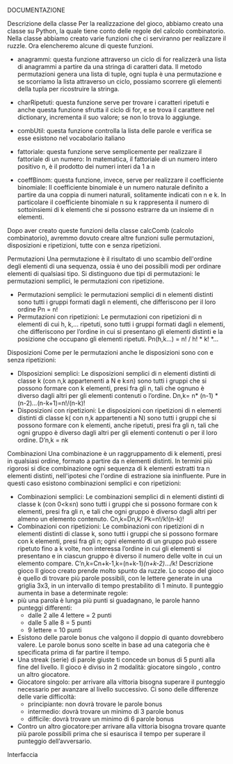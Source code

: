 ﻿DOCUMENTAZIONE


Descrizione della classe 
Per la realizzazione del gioco, abbiamo creato una classe su Python, la quale tiene conto delle regole del calcolo combinatorio. Nella classe abbiamo creato varie funzioni che ci serviranno per realizzare il ruzzle. Ora elencheremo alcune di queste funzioni.
* anagrammi: questa funzione attraverso un ciclo di for realizzerà una lista di anagrammi a partire da una stringa di caratteri data. Il metodo permutazioni genera una lista di tuple, ogni tupla è una permutazione e se scorriamo la lista attraverso un ciclo, possiamo scorrere gli elementi della tupla per ricostruire la stringa.
  

* charRipetuti: questa funzione serve per trovare i caratteri ripetuti e anche questa funzione sfrutta il ciclo di for, e se trova il carattere nel dictionary, incrementa il suo valore; se non lo trova lo aggiunge.
  

* combUtil: questa funzione controlla la lista delle parole e verifica se esse esistono nel vocabolario italiano
  

* fattoriale: questa funzione serve semplicemente per realizzare il fattoriale di un numero: In matematica, il fattoriale di un numero intero positivo n, è il prodotto dei numeri interi da 1 a n
  

* coeffBinom: questa funzione, invece, serve per realizzare il coefficiente binomiale: Il coefficiente binomiale è un numero naturale definito a partire da una coppia di numeri naturali, solitamente indicati con n e k. In particolare il coefficiente binomiale n su k rappresenta il numero di sottoinsiemi di k elementi che si possono estrarre da un insieme di n elementi.
  

Dopo aver creato queste funzioni della classe calcComb (calcolo combinatorio), avremmo dovuto creare altre funzioni sulle permutazioni, disposizioni e ripetizioni, tutte con e senza ripetizioni. 


Permutazioni
Una permutazione è il risultato di uno scambio dell'ordine degli elementi di una sequenza, ossia è uno dei possibili modi per ordinare elementi di qualsiasi tipo. Si distinguono due tipi di permutazioni: le permutazioni semplici, le permutazioni con ripetizione.
* Permutazioni semplici: le permutazioni semplici di n elementi distinti sono tutti i gruppi formati dagli n elementi, che differiscono per il loro ordine Pn = n!
* Permutazioni con ripetizioni: Le permutazioni con ripetizioni di n elementi di cui h, k,... ripetuti, sono tutti i gruppi formati  dagli n elementi, che differiscono per l’ordine in cui si presentano gli elementi distinti e la posizione che occupano gli elementi ripetuti. Pn(h,k…) = n! /  h! * k! *…




Disposizioni
Come per le permutazioni anche le disposizioni sono con e senza ripetizioni:
* DIsposizioni semplici: Le disposizioni semplici di n elementi distinti di classe k (con n,k appartenenti a N e k≤n) sono tutti i gruppi che si possono formare con k elementi, presi fra gli n, tali che ognuno è diverso dagli altri per gli elementi contenuti o l’ordine. Dn,k= n* (n-1) * (n-2)*...*(n-k+1)=n!/(n-k)!
* Disposizioni con ripetizioni: Le disposizioni con ripetizioni di n elementi distinti di classe k( con n,k appartenenti a N) sono tutti i gruppi che si possono formare con k elementi, anche ripetuti, presi fra gli n, tali che ogni gruppo è diverso dagli altri per gli elementi contenuti o per il loro ordine. D’n,k = nk


Combinazioni
Una combinazione è un raggruppamento di k elementi, presi in qualsiasi ordine, formato a partire da n elementi distinti. In termini più rigorosi si dice combinazione ogni sequenza di k elementi estratti tra  n elementi distinti, nell'ipotesi che l'ordine di estrazione sia ininfluente. Pure in questi caso esistono combinazioni semplici e con ripetizioni:
* Combinazioni semplici: Le combinazioni semplici di n elementi distinti di classe k (con 0<k≤n) sono tutti i gruppi che si possono formare con k elementi, presi fra gli n, e tali che ogni gruppo è diverso dagli altri per almeno un elemento contenuto. Cn,k=Dn,k/ Pk=n!/k!(n-k)!
* Combinazioni con ripetizioni:  Le combinazioni con ripetizioni di n elementi distinti di classe k, sono tutti i gruppi che si possono formare con k elementi, presi fra gli n; ogni elemento di un gruppo può essere ripetuto fino a k volte, non interessa l’ordine in cui gli elementi si presentano e in ciascun gruppo è diverso il numero delle volte in cui un elemento compare. C’n,k=Cn+k-1,k=(n+k-1)*(n+k-2)*.../k!
Descrizione gioco
Il gioco creato prende molto spunto da ruzzle. Lo scopo del gioco è quello di trovare più parole possibili, con le lettere generate in una griglia 3x3, in un intervallo di tempo prestabilito di 1 minuto. Il punteggio aumenta in base a determinate regole: 
* più una parola è lunga più punti si guadagnano, le parole hanno punteggi differenti:
   * dalle 2 alle 4 lettere = 2 punti
   * dalle 5 alle 8 = 5 punti
   * 9 lettere = 10 punti
* Esistono delle parole bonus che valgono il doppio di quanto dovrebbero valere. Le parole bonus sono scelte in base ad una categoria che è specificata prima di far partire il tempo.
* Una streak (serie) di parole giuste ti concede un bonus di 5 punti alla fine del livello.
 Il gioco è diviso in 2 modalità: giocatore singolo , contro un altro giocatore.
* Giocatore singolo: per arrivare alla vittoria bisogna superare il punteggio necessario per avanzare al livello successivo. Ci sono delle differenze delle varie difficoltà: 
   * principiante: non dovrà trovare le parole bonus 
   * intermedio: dovrà trovare un minimo di 3 parole bonus 
   * difficile: dovrà trovare un minimo di 6 parole bonus   
* Contro un altro giocatore:per arrivare alla vittoria bisogna trovare quante più parole possibili prima che si esaurisca il tempo per superare il punteggio dell’avversario.










	

	

	

	

	

	

	

	

	

	

	

	

	

	

	

	

Interfaccia
